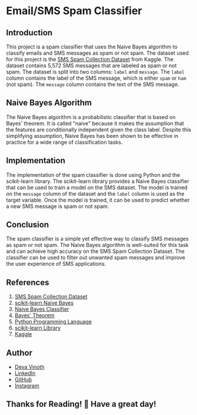 # Email/SMS Spam Classifier

## Introduction

This project is a spam classifier that uses the Naive Bayes algorithm to classify emails and SMS messages as spam or not spam. The dataset used for this project is the [SMS Spam Collection Dataset](https://www.kaggle.com/uciml/sms-spam-collection-dataset) from Kaggle. The dataset contains 5,572 SMS messages that are labeled as spam or not spam. The dataset is split into two columns: `label` and `message`. The `label` column contains the label of the SMS message, which is either `spam` or `ham` (not spam). The `message` column contains the text of the SMS message.

## Naive Bayes Algorithm

The Naive Bayes algorithm is a probabilistic classifier that is based on Bayes' theorem. It is called "naive" because it makes the assumption that the features are conditionally independent given the class label. Despite this simplifying assumption, Naive Bayes has been shown to be effective in practice for a wide range of classification tasks.

## Implementation

The implementation of the spam classifier is done using Python and the scikit-learn library. The scikit-learn library provides a Naive Bayes classifier that can be used to train a model on the SMS dataset. The model is trained on the `message` column of the dataset and the `label` column is used as the target variable. Once the model is trained, it can be used to predict whether a new SMS message is spam or not spam.

## Conclusion

The spam classifier is a simple yet effective way to classify SMS messages as spam or not spam. The Naive Bayes algorithm is well-suited for this task and can achieve high accuracy on the SMS Spam Collection Dataset. The classifier can be used to filter out unwanted spam messages and improve the user experience of SMS applications.

## References

1. [SMS Spam Collection Dataset](https://www.kaggle.com/uciml/sms-spam-collection-dataset)
2. [scikit-learn Naive Bayes](https://scikit-learn.org/stable/modules/naive_bayes.html)
3. [Naive Bayes Classifier](https://en.wikipedia.org/wiki/Naive_Bayes_classifier)
4. [Bayes' Theorem](https://en.wikipedia.org/wiki/Bayes%27_theorem)
5. [Python Programming Language](https://www.python.org/)
6. [scikit-learn Library](https://scikit-learn.org/)
7. [Kaggle](https://www.kaggle.com/)

## Author

- [Deva Vinoth](https://deva-vinoth.web.app/)
- [LinkedIn](https://www.linkedin.com/in/devavinoth/)
- [GitHub](https://github.com/devavinothm)
- [Instagram](https://www.instagram.com/devavinoth_/)

## Thanks for Reading! 🙏 Have a great day!